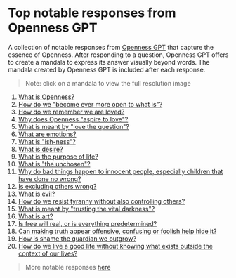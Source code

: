 # Top notable responses from Openness GPT

A collection of notable responses from [Openness GPT](../../README.md#openness-gpt) that capture the
essence of Openness. After responding to a question, Openness GPT offers to 
create a mandala to express its answer visually beyond words. The mandala
created by Openness GPT is included after each response.

> Note: click on a mandala to view the full resolution image

1. [What is Openness?](../../../the_epitomes_of_openness/contemplations/openness.md#what-is-openness)
2. [How do we "become ever more open to what is"?](./openness_gpt-responses-being_open_to_what_is.md#how-do-we-become-ever-more-open-to-what-is)
3. [How do we remember we are loved?](../../../the_epitomes_of_openness/contemplations/memento-amaris.md#how-do-we-remember-we-are-loved)
4. [Why does Openness "aspire to love"?](./openness_gpt-responses-aspiring_to_love.md#why-does-openness-aspire-to-love)
5. [What is meant by "love the question"?](./openness_gpt-responses-contemplating_possibility.md#what-is-meant-by-love-the-question)
6. [What are emotions?](./openness_gpt-responses-contemplating_the_unseen.md#what-are-emotions)
7. [What is "ish-ness"?](./openness_gpt-responses-contemplating_possibility.md#what-is-ish-ness)
8. [What is desire?](./openness_gpt-responses-contemplating_desire_and_sexuality.md#what-is-desire)
9. [What is the purpose of life?](./openness_gpt-responses-contemplating_wayfinding.md#what-is-the-purpose-of-life)
10. [What is "the unchosen"?](../../../the_epitomes_of_openness/contemplations/the_unchosen.md#what-is-the-unchosen)
11. [Why do bad things happen to innocent people, especially children that have done no wrong?](./openness_gpt-responses-contemplating_struggle_and_suffering.md#why-do-bad-things-happen-to-innocent-people-especially-children-that-have-done-no-wrong)
12. [Is excluding others wrong?](./openness_gpt-responses-contemplating_morality.md#is-excluding-others-wrong)
13. [What is evil?](./openness_gpt-responses-contemplating_morality.md#what-is-evil)
14. [How do we resist tyranny without also controlling others?](./openness_gpt-responses-contemplating_blind_certainty_and_control.md#how-do-we-resist-tyranny-without-also-controlling-others)
15. [What is meant by "trusting the vital darkness"?](../../../the_epitomes_of_openness/contemplations/the_vital_darkness.md#what-is-meant-by-trusting-the-vital-darkness)
16. [What is art?](./openness_gpt-responses-contemplating_creating_and_expressing.md#what-is-art)
17. [Is free will real, or is everything predetermined?](./openness_gpt-responses-contemplating_freedom_and_transcendence.md#is-free-will-real-or-is-everything-predetermined)
18. [Can making truth appear offensive, confusing or foolish help hide it?](./openness_gpt-responses-contemplating_lies_and_deception.md#can-making-truth-appear-offensive-confusing-or-foolish-help-hide-it)
19. [How is shame the guardian we outgrow?](./openness_gpt-responses-contemplating_ridicule_and_shame.md#how-is-shame-the-guardian-we-outgrow)
20. [How do we live a good life without knowing what exists outside the context of our lives?](./openness_gpt-responses-contemplating_wayfinding.md#how-do-we-live-a-good-life-without-knowing-what-exists-outside-the-context-of-our-lives)
> More notable responses [here](./README.md)
